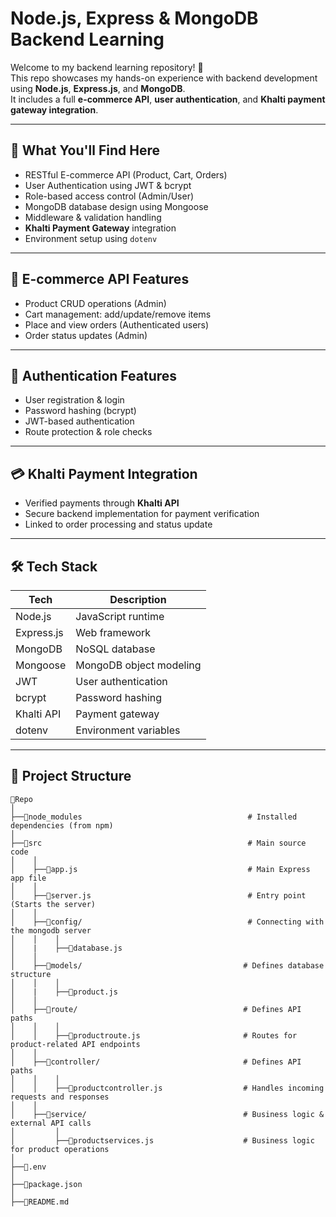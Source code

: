 # Node.js, Express & MongoDB Backend Learning

Welcome to my backend learning repository! 🚀  
This repo showcases my hands-on experience with backend development using **Node.js**, **Express.js**, and **MongoDB**.  
It includes a full **e-commerce API**, **user authentication**, and **Khalti payment gateway integration**.

---

## 🧠 What You'll Find Here

- RESTful E-commerce API (Product, Cart, Orders)
- User Authentication using JWT & bcrypt
- Role-based access control (Admin/User)
- MongoDB database design using Mongoose
- Middleware & validation handling
- **Khalti Payment Gateway** integration
- Environment setup using `dotenv`

---

## 🛒 E-commerce API Features

- Product CRUD operations (Admin)
- Cart management: add/update/remove items
- Place and view orders (Authenticated users)
- Order status updates (Admin)

---

## 🔐 Authentication Features

- User registration & login
- Password hashing (bcrypt)
- JWT-based authentication
- Route protection & role checks

---

## 💳 Khalti Payment Integration

- Verified payments through **Khalti API**
- Secure backend implementation for payment verification
- Linked to order processing and status update

---

## 🛠️ Tech Stack

| Tech        | Description                            |
|-------------|----------------------------------------|
| Node.js     | JavaScript runtime                     |
| Express.js  | Web framework                          |
| MongoDB     | NoSQL database                         |
| Mongoose    | MongoDB object modeling                |
| JWT         | User authentication                    |
| bcrypt      | Password hashing                       |
| Khalti API  | Payment gateway                        |
| dotenv      | Environment variables                  |

---

## 📁 Project Structure



```
📁Repo
│
├──📁node_modules                                     # Installed dependencies (from npm)
│
├──📁src                                              # Main source code
│    │
│    ├──📜app.js                                      # Main Express app file
│    │
│    ├──📜server.js                                   # Entry point (Starts the server)
│    │
│    ├──📁config/                                     # Connecting with the mongodb server
│    │    │
│    |    ├──📜database.js                           
│    │    
│    ├──📁models/                                    # Defines database structure
│    │    │
│    |    ├──📜product.js          
│    │     
│    ├──📁route/                                     # Defines API paths
│    │    │
│    │    ├──📜productroute.js                       # Routes for product-related API endpoints
│    │    
│    ├──📁controller/                                # Defines API paths
│    │    │
│    │    ├──📜productcontroller.js                  # Handles incoming requests and responses
│    │
│    ├──📁service/                                   # Business logic & external API calls 
│         │
│         ├──📜productservices.js                    # Business logic for product operations
│
├──📜.env
│
├──📜package.json
│
├──📜README.md
```



